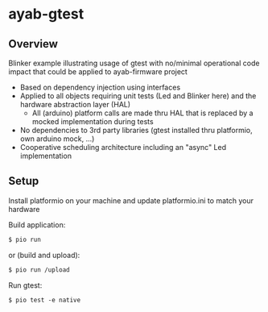 # ayab-gtest

## Overview

Blinker example illustrating usage of gtest with no/minimal operational code impact that could be applied to ayab-firmware project
- Based on dependency injection using interfaces
- Applied to all objects requiring unit tests (Led and Blinker here) and the hardware abstraction layer (HAL)
   - All (arduino) platform calls are made thru HAL that is replaced by a mocked implementation during tests
- No dependencies to 3rd party libraries (gtest installed thru platformio, own arduino mock, ...)
- Cooperative scheduling architecture including an "async" Led implementation 

## Setup
Install platformio on your machine and update platformio.ini to match your hardware

Build application:
```sh
$ pio run
```
or (build and upload):
```sh
$ pio run /upload
```
Run gtest:
```
$ pio test -e native
```
